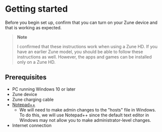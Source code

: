 # Getting started

Before you begin set up, confirm that you can turn on your Zune device and that is working as expected.

> **Note**
> 
> I confirmed that these instructions work when using a Zune HD. If you have an earlier Zune model, you should be able to follow these instructions as well. However, the apps and games can be installed only on a Zune HD.

## Prerequisites

- PC running Windows 10 or later
- Zune device
- Zune charging cable
- [Notepad++](https://notepad-plus-plus.org/)
	- We will need to make admin changes to the "hosts" file in Windows. To do this, we will use Notepad++ since the default text editor in Windows may not allow you to make administrator-level changes.
- Internet connection
